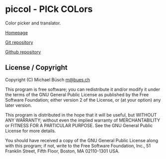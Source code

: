 piccol - PICk COLors
====================

Color picker and translator.

[Homepage](https://bues.ch/)

[Git repository](https://bues.ch/cgit/piccol.git)

[Github repository](https://github.com/mbuesch/piccol)

License / Copyright
-------------------

Copyright (C) Michael Büsch <m@bues.ch>

This program is free software; you can redistribute it and/or modify it under the terms of the GNU General Public License as published by the Free Software Foundation; either version 2 of the License, or (at your option) any later version.

This program is distributed in the hope that it will be useful, but WITHOUT ANY WARRANTY; without even the implied warranty of MERCHANTABILITY or FITNESS FOR A PARTICULAR PURPOSE.  See the GNU General Public License for more details.

You should have received a copy of the GNU General Public License along with this program; if not, write to the Free Software Foundation, Inc., 51 Franklin Street, Fifth Floor, Boston, MA 02110-1301 USA.
